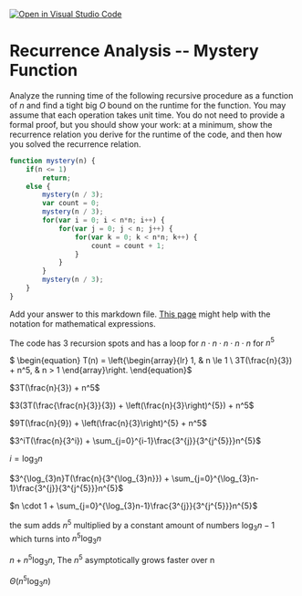 [![Open in Visual Studio Code](https://classroom.github.com/assets/open-in-vscode-718a45dd9cf7e7f842a935f5ebbe5719a5e09af4491e668f4dbf3b35d5cca122.svg)](https://classroom.github.com/online_ide?assignment_repo_id=11754426&assignment_repo_type=AssignmentRepo)
# Recurrence Analysis -- Mystery Function

Analyze the running time of the following recursive procedure as a function of
$n$ and find a tight big $O$ bound on the runtime for the function. You may
assume that each operation takes unit time. You do not need to provide a formal
proof, but you should show your work: at a minimum, show the recurrence relation
you derive for the runtime of the code, and then how you solved the recurrence
relation.

```javascript
function mystery(n) {
    if(n <= 1)
        return;
    else {
        mystery(n / 3);
        var count = 0;
        mystery(n / 3);
        for(var i = 0; i < n*n; i++) {
            for(var j = 0; j < n; j++) {
                for(var k = 0; k < n*n; k++) {
                    count = count + 1;
                }
            }
        }
        mystery(n / 3);
    }
}
```

Add your answer to this markdown file. [This
page](https://docs.github.com/en/get-started/writing-on-github/working-with-advanced-formatting/writing-mathematical-expressions)
might help with the notation for mathematical expressions.

The code has 3 recursion spots and has a loop for $n\cdot n\cdot n\cdot n\cdot n$ for $n^5$

$ \begin{equation}
 T(n) =
   \left\{\begin{array}{lr}
       1, & n \le 1 \\
       3T(\frac{n}{3}) + n^5, & n > 1
    \end{array}\right.
 \end{equation}$

 $3T(\frac{n}{3}) + n^5$

 $3(3T(\frac{\frac{n}{3}}{3}) + \left(\frac{n}{3}\right)^{5}) + n^5$

 $9T(\frac{n}{9}) + \left(\frac{n}{3}\right)^{5} + n^5$

 $3^iT(\frac{n}{3^i}) + \sum_{j=0}^{i-1}\frac{3^{j}}{3^{j^{5}}}n^{5}$

$i = \log_{3}n$

$3^{\log_{3}n}T(\frac{n}{3^{\log_{3}n}}) + \sum_{j=0}^{\log_{3}n-1}\frac{3^{j}}{3^{j^{5}}}n^{5}$

$n \cdot 1 + \sum_{j=0}^{\log_{3}n-1}\frac{3^{j}}{3^{j^{5}}}n^{5}$

the sum adds $n^5$ multiplied by a constant amount of numbers $\log_{3}n-1$ which turns into $n^5\log_{3}n$

$n+n^5\log_{3}n$, The $n^5$ asymptotically grows faster over n

$\Theta(n^5\log_{3}n)$